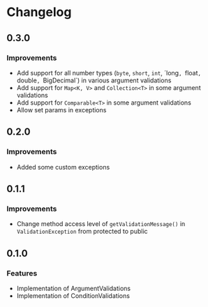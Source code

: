 # Changelog

## 0.3.0

### Improvements

* Add support for all number types (`byte`, `short`, `int`, ´long`, `float`, `double`, `BigDecimal`) in various argument validations
* Add support for `Map<K, V>` and `Collection<T>` in some argument validations
* Add support for `Comparable<T>` in some argument validations
* Allow set params in exceptions

## 0.2.0

### Improvements

* Added some custom exceptions

## 0.1.1

### Improvements

* Change method access level of `getValidationMessage()` in `ValidationException` from protected to public

## 0.1.0

### Features

* Implementation of ArgumentValidations
* Implementation of ConditionValidations